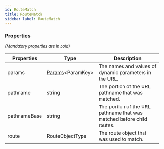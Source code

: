 ```yaml
---
id: RouteMatch
title: RouteMatch
sidebar_label: RouteMatch
---
```




### Properties

<font size="2"><i>(Mandatory properties are in bold)</i></font>

| Properties | Type | Description |
| --------- | ---- | ----------- |
| params | [Params](/framework-api/types/Params.md)<ParamKey\> | The names and values of dynamic parameters in the URL. |
| pathname | string | The portion of the URL pathname that was matched. |
| pathnameBase | string | The portion of the URL pathname that was matched before child routes. |
| route | RouteObjectType | The route object that was used to match. |
